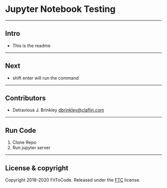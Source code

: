 # Jupyter Notebook Testing



---
## Intro
- This is the readme

---
## Next
- shift enter will run the command

---
## Contributors
* Detravious J. Brinkley <dbrinkley@claflin.com>

---
## Run Code
1.	Clone Repo
2.  Run jupyter server

---
## License & copyright
 Copyright 2018-2020 FitToCode. Released under the [FTC](https://fittocode.com) license.
